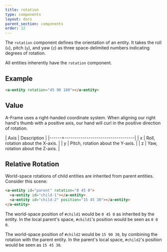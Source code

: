 ```yaml
---
title: rotation
type: components
layout: docs
parent_section: components
order: 12
---
```


The `rotation` component defines the orientation of an entity. It takes the roll (`x`), pitch (`y`), and yaw (`z`) as three space-delimited numbers indicating degrees of rotation.

All entities inherently have the `rotation` component.

## Example

```html
<a-entity rotation="45 90 180"></a-entity>
```

## Value

A-Frame uses a right-handed coordinate system. When aligning our right hand's thumb with a positive axis, our hand will curl in the positive direction of rotation.

| Axis | Description                       |
|------+-----------------------------------|
| x    | Roll, rotation about the X-axis.  |
| y    | Pitch, rotation about the Y-axis. |
| z    | Yaw, rotation about the Z-axis.   |

## Relative Rotation

World-space rotations of child entities are inherited from parent entities. Consider this scene:

```html
<a-entity id="parent" rotation="0 45 0">
  <a-entity id="child-1"></a-entity>
  <a-entity id="child-2" position="15 45 30"></a-entity>
</a-entity>
```

The world-space position of `#child1` would be `0 45 0` as inherited by the entity. In the local parent's space, `#child1`'s position would be seen as `0 0 0`.

The world-space position of `#child2` would be `15 90 30`, by combining the rotation with the parent entity. In the parent's local space, `#child2`'s position would be seen as `15 45 30`.
